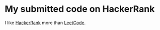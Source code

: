 # My submitted code on HackerRank

I like [HackerRank](https://www.hackerrank.com/zhaobaiyu) more than [LeetCode](https://leetcode.com/zhaobaiyu/).
